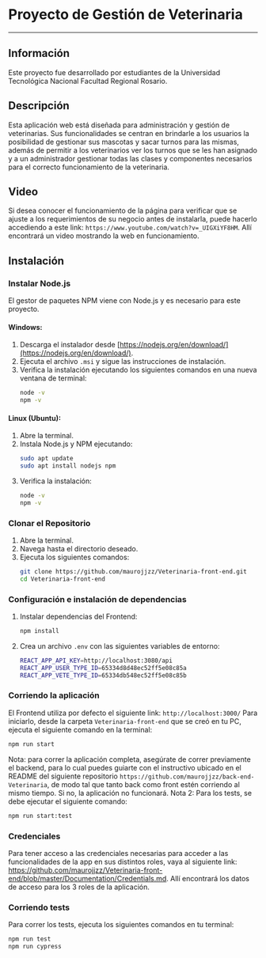 # **Proyecto de Gestión de Veterinaria**

***

## **Información**
Este proyecto fue desarrollado por estudiantes de la Universidad Tecnológica Nacional Facultad Regional Rosario.

## **Descripción**
Esta aplicación web está diseñada para administración y gestión de veterinarias. Sus funcionalidades se centran en brindarle a los usuarios la posibilidad de gestionar sus mascotas y sacar turnos para las mismas, además de permitir a los veterinarios ver los turnos que se les han asignado y a un administrador gestionar todas las clases y componentes necesarios para el correcto funcionamiento de la veterinaria.

## **Video** ##
Si desea conocer el funcionamiento de la página para verificar que se ajuste a los requerimientos de su negocio antes de instalarla, puede hacerlo accediendo a este link: `https://www.youtube.com/watch?v=_UIGXiYF8HM`. Allí encontrará un video mostrando la web en funcionamiento.

## **Instalación**

### **Instalar Node.js**
El gestor de paquetes NPM viene con Node.js y es necesario para este proyecto.

#### **Windows:**
1. Descarga el instalador desde [https://nodejs.org/en/download/](https://nodejs.org/en/download/).
2. Ejecuta el archivo `.msi` y sigue las instrucciones de instalación.
3. Verifica la instalación ejecutando los siguientes comandos en una nueva ventana de terminal:
    ```sh
    node -v
    npm -v
    ```

#### **Linux (Ubuntu):**
1. Abre la terminal.
2. Instala Node.js y NPM ejecutando:
    ```sh
    sudo apt update
    sudo apt install nodejs npm
    ```
3. Verifica la instalación:
    ```sh
    node -v
    npm -v
    ```

### **Clonar el Repositorio**
1. Abre la terminal.
2. Navega hasta el directorio deseado.
3. Ejecuta los siguientes comandos:
    ```sh
    git clone https://github.com/maurojjzz/Veterinaria-front-end.git
    cd Veterinaria-front-end
    ```

### **Configuración e instalación de dependencias** ###
1. Instalar dependencias del Frontend:
    ```sh
    npm install
    ```
2. Crea un archivo `.env` con las siguientes variables de entorno:
    ```sh
    REACT_APP_API_KEY=http://localhost:3080/api
    REACT_APP_USER_TYPE_ID=65334d8d48ec52ff5e08c85a
    REACT_APP_VETE_TYPE_ID=65334db548ec52ff5e08c85b
    ```

### **Corriendo la aplicación** ###
El Frontend utiliza por defecto el siguiente link: `http://localhost:3000/`
Para iniciarlo, desde la carpeta `Veterinaria-front-end` que se creó en tu PC, ejecuta el siguiente comando en la terminal:
```sh
npm run start
```
Nota: para correr la aplicación completa, asegúrate de correr previamente el backend, para lo cual puedes guiarte con el instructivo ubicado en el README del siguiente repositorio `https://github.com/maurojjzz/back-end-Veterinaria`, de modo tal que tanto back como front estén corriendo al mismo tiempo. Si no, la aplicación no funcionará.
Nota 2: Para los tests, se debe ejecutar el siguiente comando:
```sh
npm run start:test
```
### **Credenciales** ###
Para tener acceso a las credenciales necesarias para acceder a las funcionalidades de la app en sus distintos roles, vaya al siguiente link: https://github.com/maurojjzz/Veterinaria-front-end/blob/master/Documentation/Credentials.md. Allí encontrará los datos de acceso para los 3 roles de la aplicación.

### **Corriendo tests** ###
Para correr los tests, ejecuta los siguientes comandos en tu terminal:
```sh
npm run test
npm run cypress
```
